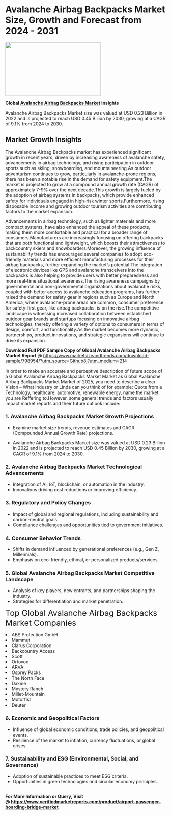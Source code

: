 <H1>Avalanche Airbag Backpacks Market Size, Growth and Forecast from 2024 - 2031</H1><img class="aligncenter size-medium wp-image-584254" src="https://thirdeyenews.in/wp-content/uploads/2024/09/Global-Market-Research-300x168.jpeg" alt="" width="300" height="168" /><p><strong>Global&nbsp;<a href="https://www.marketsizeandtrends.com/download-sample/798954/?utm_source=Github8j?utm_medium=214">Avalanche Airbag Backpacks Market</a> Insights</strong></p><p>Avalanche Airbag Backpacks Market size was valued at USD 0.23 Billion in 2022 and is projected to reach USD 0.45 Billion by 2030, growing at a CAGR of 9.1% from 2024 to 2030.</p><p><h2>Market Growth Insights</h2> The Avalanche Airbag Backpacks market has experienced significant growth in recent years, driven by increasing awareness of avalanche safety, advancements in airbag technology, and rising participation in outdoor sports such as skiing, snowboarding, and mountaineering.As outdoor adventurism continues to grow, particularly in avalanche-prone regions, there has been a notable rise in the demand for safety equipment.The market is projected to grow at a compound annual growth rate (CAGR) of approximately 7-9% over the next decade.This growth is largely fueled by the adoption of airbag systems in backpacks, which provide enhanced safety for individuals engaged in high-risk winter sports.Furthermore, rising disposable income and growing outdoor tourism activities are contributing factors to the market expansion. <p>Advancements in airbag technology, such as lighter materials and more compact systems, have also enhanced the appeal of these products, making them more comfortable and practical for a broader range of consumers.Manufacturers are increasingly focusing on offering backpacks that are both functional and lightweight, which boosts their attractiveness to backcountry skiers and snowboarders.Moreover, the growing influence of sustainability trends has encouraged several companies to adopt eco-friendly materials and more efficient manufacturing processes for their airbag backpacks, further expanding the market’s potential.The integration of electronic devices like GPS and avalanche transceivers into the backpacks is also helping to provide users with better preparedness and more real-time situational awareness.The rising awareness campaigns by governmental and non-governmental organizations about avalanche risks, coupled with better access to avalanche education programs, has further raised the demand for safety gear.In regions such as Europe and North America, where avalanche-prone areas are common, consumer preference for safety-first gear, like airbag backpacks, is on the rise.The competitive landscape is witnessing increased collaboration between established outdoor gear brands and startups focusing on innovative airbag technologies, thereby offering a variety of options to consumers in terms of design, comfort, and functionality.As the market becomes more dynamic, partnerships, product innovations, and strategic expansions will continue to drive its expansion.</p><p><span class=""><strong>Download Full PDF Sample Copy of Global Avalanche Airbag Backpacks Market Report</strong> @ <a href="https://www.marketsizeandtrends.com/download-sample/798954/?utm_source=Github8j?utm_medium=214" target="_blank">https://www.marketsizeandtrends.com/download-sample/798954/?utm_source=Github8j?utm_medium=214</a></span></p><p>In order to make an accurate and perceptive description of future scope of a Global&nbsp;Avalanche Airbag Backpacks Market Market as Global&nbsp;Avalanche Airbag Backpacks Market Market of 2025, you need to describe a clear Vision &ndash; What Industry or Linda can you think of for example: Quote from a Technology, healthcare, automotive, renewable energy, name the market you are Reffering to.However, some general trends and factors usually impact market reports and their future outlook include:</p><h3>1.&nbsp;<strong>Avalanche Airbag Backpacks Market Growth Projections</strong></h3><ul><li>Examine market size trends, revenue estimates and CAGR (Compounded Annual Growth Rate) projections.</li><li><p>Avalanche Airbag Backpacks Market size was valued at USD 0.23 Billion in 2022 and is projected to reach USD 0.45 Billion by 2030, growing at a CAGR of 9.1% from 2024 to 2030.</p></li></ul><h3>2.&nbsp;<strong>Avalanche Airbag Backpacks Market Technological Advancements</strong></h3><ul><li>Integration of AI, IoT, blockchain, or automation in the industry.</li><li>Innovations driving cost reductions or improving efficiency.</li></ul><h3>3.&nbsp;<strong>Regulatory and Policy Changes</strong></h3><ul><li>Impact of global and regional regulations, including sustainability and carbon-neutral goals.</li><li>Compliance challenges and opportunities tied to government initiatives.</li></ul><h3>4.&nbsp;<strong>Consumer Behavior Trends</strong></h3><ul><li>Shifts in demand influenced by generational preferences (e.g., Gen Z, Millennials).</li><li>Emphasis on eco-friendly, ethical, or personalized products/services.</li></ul><h3>5.&nbsp;<strong>Global Avalanche Airbag Backpacks Market Competitive Landscape</strong></h3><ul><li>Analysis of key players, new entrants, and partnerships shaping the industry.</li><li>Strategies for differentiation and market penetration.</li></ul><p data-pm-slice="1 1 []"><span style="color: inherit; font-family: inherit; font-size: 25px;">Top Global Avalanche Airbag Backpacks Market Companies</span></p><div class="" data-test-id=""><p><li>ABS Protection GmbH</li><li> Mammut</li><li> Clarus Corporation</li><li> Backcountry Access</li><li> Scott</li><li> Ortovox</li><li> ARVA</li><li> Osprey Packs</li><li> The North Face</li><li> Dakine</li><li> Mystery Ranch</li><li> Millet-Mountain</li><li> Motorfist</li><li> Deuter</li></p></div><h3>6.&nbsp;<strong>Economic and Geopolitical Factors</strong></h3><ul><li>Influence of global economic conditions, trade policies, and geopolitical events.</li><li>Resilience of the market to inflation, currency fluctuations, or global crises.</li></ul><h3>7.&nbsp;<strong>Sustainability and ESG (Environmental, Social, and Governance)</strong></h3><ul><li>Adoption of sustainable practices to meet ESG criteria.</li><li>Opportunities in green technologies and circular economy principles.</li></ul><h2><strong style="font-size: 14px;">For More Information or Query, Visit @&nbsp;</strong><a style="background-color: #ffffff; font-size: 14px;" href="https://www.marketsizeandtrends.com/report/avalanche-airbag-backpacks-market/" target="_blank">https://www.verifiedmarketreports.com/product/airport-passenger-boarding-bridge-market</a></h2>